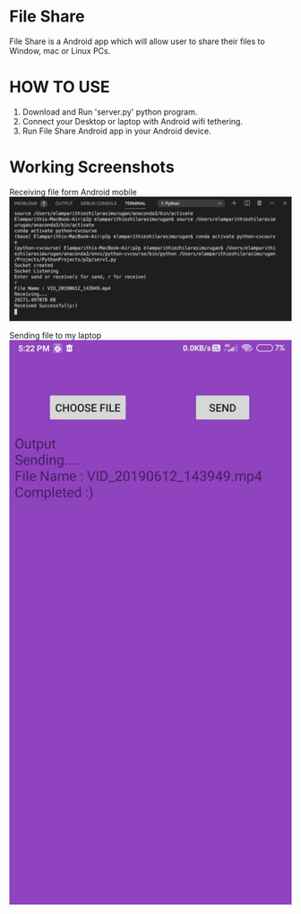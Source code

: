 # File Share

File Share is a Android app which will allow user to share their files to Window, mac or Linux PCs.


# HOW TO USE

1. Download and Run 'server.py' python program. 
2. Connect your Desktop or laptop with Android wifi tethering.
3. Run File Share Android app in your Android device.

# Working Screenshots
Receiving file form Android mobile
![Python output](/Screenshots/python.png)

Sending file to my laptop
![Python output](/Screenshots/android.jpeg)


